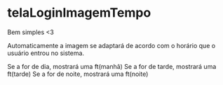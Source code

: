 # telaLoginImagemTempo

Bem simples <3

 Automaticamente a imagem se adaptará de acordo com o horário que o usuário entrou no sistema.

Se a for de dia, mostrará uma ft(manhã)
Se a for de tarde, mostrará uma ft(tarde)
Se a for de noite, mostrará uma ft(noite)
